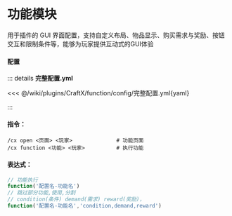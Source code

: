 # 功能模块

用于插件的 GUI 界面配置，支持自定义布局、物品显示、购买需求与奖励、按钮交互和限制条件等，能够为玩家提供互动式的GUI体验

#### 配置

::: details **完整配置.yml**

<<< @/wiki/plugins/CraftX/function/config/完整配置.yml{yaml}


:::

#### 指令：

```
/cx open <页面> <玩家>              # 功能页面
/cx function <功能> <玩家>          # 执行功能
```


#### 表达式：

```javascript
// 功能执行
function('配置名-功能名')                      
// 跳过部分功能,使用,分割
// condition(条件) demand(需求) reward(奖励)，
function('配置名-功能名','condition,demand,reward')
```